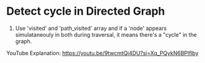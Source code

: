 # Detect cycle in Directed Graph
1. Use 'visited' and 'path_visited' array and if a 'node' appears simulataneouly in both during traversal, it means there's a "cycle" in the graph.

YouTube Explanation: https://youtu.be/9twcmtQj4DU?si=Xq_PQykN6BPIflby
